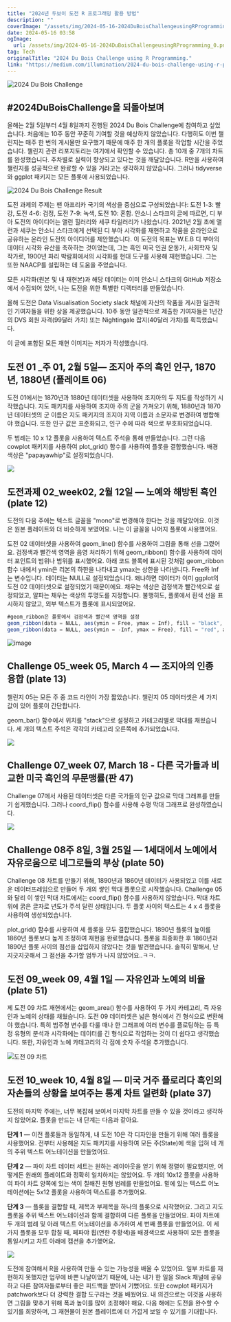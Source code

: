```yaml
---
title: "2024년 두보이 도전 R 프로그래밍 활용 방법"
description: ""
coverImage: "/assets/img/2024-05-16-2024DuBoisChallengeusingRProgramming_0.png"
date: 2024-05-16 03:58
ogImage: 
  url: /assets/img/2024-05-16-2024DuBoisChallengeusingRProgramming_0.png
tag: Tech
originalTitle: "2024 Du Bois Challenge using R Programming."
link: "https://medium.com/illumination/2024-du-bois-challenge-using-r-programming-02af8afa5626"
---
```



![2024 Du Bois Challenge](/assets/img/2024-05-16-2024DuBoisChallengeusingRProgramming_0.png)

## #2024DuBoisChallenge을 되돌아보며

올해는 2월 5일부터 4월 8일까지 진행된 2024 Du Bois Challenge에 참여하고 싶었습니다. 처음에는 10주 동안 꾸준히 기여할 것을 예상하지 않았습니다. 다행히도 이번 챌린지는 매주 한 번의 게시물만 요구했기 때문에 매주 한 개의 플롯을 작업할 시간을 주었습니다. 챌린지 관련 리포지토리는 여기에서 확인할 수 있습니다. 총 10개 중 7개의 차트를 완성했습니다. 주차별로 실력이 향상되고 있다는 것을 깨달았습니다. R만을 사용하여 챌린지를 성공적으로 완료할 수 있을 거라고는 생각하지 않았습니다. 그러나 tidyverse와 ggplot 패키지는 모든 플롯에 사용되었습니다.

![2024 Du Bois Challenge Result](/assets/img/2024-05-16-2024DuBoisChallengeusingRProgramming_1.png)



도전 과제의 주제는 팬 아프리카 국기의 색상을 중심으로 구성되었습니다:
도전 1-3: 빨강,
도전 4-6: 검정,
도전 7-9: 녹색,
도전 10: 혼합.
안소니 스타크의 글에 따르면, 디 부아 도전의 아이디어는 앨런 힐러리와 세쿠 타일러리가 나왔습니다. 2021년 2월 초에 앨런과 세쿠는 안소니 스타크에게 선택된 디 부아 시각화를 재현하고 작품을 온라인으로 공유하는 온라인 도전의 아이디어를 제안했습니다. 이 도전의 목표는 W.E.B 디 부아의 데이터 시각화 유산을 축하하는 것이었는데, 그는 흑인 미국 인권 운동가, 사회학자 및 작가로, 1900년 파리 박람회에서의 시각화를 현대 도구를 사용해 재현했습니다. 그는 또한 NAACP를 설립하는 데 도움을 주었습니다.

모든 시각화(원본 및 내 재현본)과 해당 데이터는 이미 안소니 스타크의 GitHub 저장소에서 수집되어 있어, 나는 도전을 위한 특별한 디렉터리를 만들었습니다.

올해 도전은 Data Visualisation Society slack 채널에 자신의 작품을 게시한 일관적인 기여자들을 위한 상을 제공했습니다. 10주 동안 일관적으로 제출한 기여자들은 1년간의 DVS 회원 자격(99달러 가치) 또는 Nightingale 잡지(40달러 가치)를 획득했습니다.

이 글에 포함된 모든 재현 이미지는 저자가 작성했습니다.



## 도전 01 _주 01, 2월 5일— 조지아 주의 흑인 인구, 1870년, 1880년 (플레이트 06)

도전 01에서는 1870년과 1880년 데이터셋을 사용하여 조지아의 두 지도를 작성하기 시작했습니다. 지도 패키지를 사용하여 조지아 주의 군을 가져오기 위해, 1880년과 1870년 데이터셋의 군 이름은 지도 패키지의 조지아 지역 이름과 소문자로 변경하여 병합해야 했습니다. 또한 인구 값은 표준화되고, 인구 수에 따라 색으로 부호화되었습니다.

두 범례는 10 x 12 플롯을 사용하여 텍스트 주석을 통해 만들었습니다. 그런 다음 cowplot 패키지를 사용하여 plot_grid() 함수를 사용하여 플롯을 결합했습니다. 배경 색상은 "papayawhip"로 설정되었습니다.

<img src="/assets/img/2024-05-16-2024DuBoisChallengeusingRProgramming_2.png" />



## 도전과제 02_week02, 2월 12일 — 노예와 해방된 흑인 (plate 12)

도전의 다음 주에는 텍스트 글꼴을 "mono"로 변경해야 한다는 것을 깨달았어요. 이것은 원본 플레이트와 더 비슷하게 보였어요. 나는 이 글꼴을 나머지 플롯에 사용했어요.

도전 02 데이터셋을 사용하여 geom_line() 함수를 사용하여 그림을 통해 선을 그렸어요. 검정색과 빨간색 영역을 음영 처리하기 위해 geom_ribbon() 함수를 사용하여 데이터 포인트의 범위나 범위를 표시했어요. 아래 코드 블록에 표시된 것처럼 geom_ribbon 함수 내에서 ymin은 리본의 하한을 나타내고 ymax는 상한을 나타냅니다. Free와 Inf는 변수입니다. 데이터는 NULL로 설정되었습니다. 왜냐하면 데이터가 이미 ggplot의 도전 02 데이터셋으로 설정되었기 때문이에요. 채우는 색상은 검정색과 빨간색으로 설정되었고, 알파는 채우는 색상의 투명도를 지정합니다. 불행히도, 플롯에서 흰색 선을 표시하지 않았고, 외부 텍스트가 플롯에 표시되었어요.

```js
#geom_ribbon은 플롯에서 검정색과 빨간색 영역을 설정
geom_ribbon(data = NULL, aes(ymin = Free, ymax = Inf), fill = "black", alpha = 0.5) +
geom_ribbon(data = NULL, aes(ymin = -Inf, ymax = Free), fill = "red", alpha = 0.5)
```



![image](/assets/img/2024-05-16-2024DuBoisChallengeusingRProgramming_3.png)

## Challenge 05_week 05, March 4 — 조지아의 인종 융합 (plate 13)

챌린지 05는 모든 주 중 코드 라인이 가장 짧았습니다. 챌린지 05 데이터셋은 세 가지 값이 있어 플롯이 간단합니다.

geom_bar() 함수에서 위치를 "stack"으로 설정하고 카테고리별로 막대를 채웠습니다. 세 개의 텍스트 주석은 각각의 카테고리 오른쪽에 추가되었습니다.



<img src="/assets/img/2024-05-16-2024DuBoisChallengeusingRProgramming_4.png" />

## Challenge 07_week 07, March 18 - 다른 국가들과 비교한 미국 흑인의 무문맹률(판 47)

Challenge 07에서 사용된 데이터셋은 다른 국가들의 인구 값으로 막대 그래프를 만들기 쉽게했습니다. 그러나 coord_flip() 함수를 사용해 수평 막대 그래프로 완성하였습니다.

<img src="/assets/img/2024-05-16-2024DuBoisChallengeusingRProgramming_5.png" />



## Challenge 08주 8일, 3월 25일 — 1세대에서 노예에서 자유로움으로 네그로들의 부상 (plate 50)

Challenge 08 차트를 만들기 위해, 1890년과 1860년 데이터가 사용되었고 이를 새로운 데이터프레임으로 만들어 두 개의 쌓인 막대 플롯으로 시작했습니다. Challenge 05와 달리 이 쌓인 막대 차트에서는 coord_flip() 함수를 사용하지 않았습니다. 막대 차트 위에 굵은 글자로 년도가 주석 달린 상태입니다. 두 플롯 사이의 텍스트는 4 x 4 플롯을 사용하여 생성되었습니다.

plot_grid() 함수를 사용하여 세 플롯을 모두 결합했습니다. 1890년 플롯의 높이를 1860년 플롯보다 높게 조정하여 재현을 완료했습니다. 플롯을 최종화한 후 1860년과 1890년 플롯 사이의 점선을 삽입하지 않았다는 것을 발견했습니다. 솔직히 말해서, 난 지긋지긋해서 그 점선을 추가할 엄두가 나지 않았어요..ㅋㅋ.



## 도전 09_week 09, 4월 1일 — 자유인과 노예의 비율 (plate 51)

제 도전 09 차트 재현에서는 geom_area() 함수를 사용하여 두 가지 카테고리, 즉 자유인과 노예의 상태를 채웠습니다. 도전 09 데이터셋은 넓은 형식에서 긴 형식으로 변환해야 했습니다. 특히 범주형 변수를 다룰 때나 한 그래프에 여러 변수를 플로팅하는 등 특정 유형의 분석과 시각화에는 데이터를 긴 형식으로 작업하는 것이 더 쉽다고 생각했습니다. 또한, 자유인과 노예 카테고리의 각 점에 숫자 주석을 추가했습니다.

![도전 09 차트](/assets/img/2024-05-16-2024DuBoisChallengeusingRProgramming_7.png)

## 도전 10_week 10, 4월 8일 — 미국 거주 플로리다 흑인의 자손들의 상황을 보여주는 통계 차트 일련화 (plate 37)



도전의 마지막 주에는, 너무 복잡해 보여서 마지막 차트를 만들 수 있을 것이라고 생각하지 않았어요. 플롯을 만드는 내 단계는 다음과 같아요.  

**단계 1** — 이전 플롯들과 동일하게, 내 도전 10은 각 디자인을 만들기 위해 여러 플롯을 사용했어요. 전부터 사용해온 지도 패키지를 사용하여 모든 주(State)에 색을 입혀 네 개의 주위 텍스트 어노테이션을 만들었어요.

**단계 2** — 파이 차트 데이터 세트는 원하는 레이아웃을 얻기 위해 정렬이 필요했지만, 어떻게든 원래의 플레이트와 정확히 일치하지는 않았어요. 두 개의 10x12 플롯을 사용하여 파이 차트 양쪽에 있는 색이 칠해진 원형 범례를 만들었어요. 밑에 있는 텍스트 어노테이션에는 5x12 플롯을 사용하여 텍스트를 추가했어요.

**단계 3** — 플롯을 결합할 때, 제목과 부제목을 하나의 플롯으로 시작했어요. 그리고 지도 플롯을 주위 텍스트 어노테이션과 함께 결합하여 다른 플롯을 만들었어요. 파이 차트에 두 개의 범례 및 아래 텍스트 어노테이션을 추가하여 세 번째 플롯을 만들었어요. 이 세 가지 플롯을 모두 합칠 때, 페파야 휩(연한 주황색)을 배경색으로 사용하여 모든 플롯을 통일시키고 차트 아래에 캡션을 추가했어요.



<img src="/assets/img/2024-05-16-2024DuBoisChallengeusingRProgramming_8.png" />

도전에 참여해서 R을 사용하여 만들 수 있는 가능성을 배울 수 있었어요. 일부 차트를 재현하지 못했지만 업무에 바쁜 나날이었기 때문에, 나는 내가 한 일을 Slack 채널에 공유하고 다른 참여자들로부터 좋은 피드백을 받아서 기뻤어요. 또한 cowplot 패키지가 patchwork보다 더 강력한 결합 도구라는 것을 배웠어요. 내 의견으로는 이것을 사용하면 그림을 맞추기 위해 폭과 높이를 많이 조정해야 해요. 다음 해에는 도전을 완수할 수 있기를 희망하며, 그 재현물이 원본 플레이트에 더 가깝게 보일 수 있기를 기대합니다.